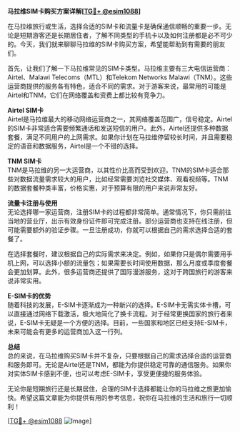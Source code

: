 **马拉维SIM卡购买方案详解[[TG💪+ @esim1088](https://t.me/s/esim1088)]**

在马拉维旅行或生活，选择合适的SIM卡和流量卡是确保通信顺畅的重要一步。无论是短期游客还是长期居住者，了解不同类型的手机卡以及如何注册都是必不可少的。今天，我们就来聊聊马拉维的SIM卡购买方案，希望能帮助到有需要的朋友们。

首先，让我们了解一下马拉维常见的SIM卡类型。马拉维主要有三大电信运营商：Airtel、Malawi Telecoms（MTL）和Telekom Networks Malawi（TNM）。这些运营商提供的服务各有特色，适合不同的需求。对于游客来说，最常用的可能是Airtel和TNM，它们在网络覆盖和资费上都比较有竞争力。

**Airtel SIM卡**  
Airtel是马拉维最大的移动网络运营商之一，其网络覆盖范围广，信号稳定。Airtel的SIM卡非常适合需要频繁通话和发送短信的用户。此外，Airtel还提供多种数据套餐，满足不同用户的上网需求。如果你计划在马拉维停留较长时间，并且需要稳定的语音和数据服务，Airtel是一个不错的选择。

**TNM SIM卡**  
TNM是马拉维的另一大运营商，以其性价比高而受到欢迎。TNM的SIM卡适合那些对数据流量需求较大的用户，比如经常需要浏览社交媒体、观看视频等。TNM的数据套餐种类丰富，价格实惠，对于预算有限的用户来说非常友好。

**流量卡注册与使用**  
无论选择哪一家运营商，注册SIM卡的过程都非常简单。通常情况下，你只需前往当地的营业厅，出示有效身份证件即可完成注册。部分运营商也支持在线注册，但可能需要额外的验证步骤。一旦注册成功，你就可以根据自己的需求选择合适的套餐了。

在选择套餐时，建议根据自己的实际需求来决定。例如，如果你只是偶尔需要用手机上网，可以选择小额的流量包；如果需要长时间使用数据，那么月度或季度套餐会更加划算。此外，很多运营商还提供了国际漫游服务，这对于跨国旅行的游客来说非常实用。

**E-SIM卡的优势**  
随着科技的发展，E-SIM卡逐渐成为一种新兴的选择。E-SIM卡无需实体卡槽，可以直接通过网络下载激活，极大地简化了换卡流程。对于经常更换国家的旅行者来说，E-SIM卡无疑是一个方便的选择。目前，一些国家和地区已经支持E-SIM卡，未来可能会有更多的运营商加入这一行列。

**总结**  
总的来说，在马拉维购买SIM卡并不复杂，只要根据自己的需求选择合适的运营商和服务即可。无论是Airtel还是TNM，都能为你提供稳定可靠的通信服务。如果你对实体SIM卡感到不便，也可以考虑E-SIM卡，享受更便捷的服务体验。

无论你是短期旅行还是长期居住，合理的SIM卡选择都能让你的马拉维之旅更加愉快。希望这篇文章能为你提供有用的参考信息，祝你在马拉维的生活和旅行一切顺利！

[[TG💪+ @esim1088](https://t.me/s/esim1088) ![Image](https://i.postimg.cc/4NQfJmqS/Snipaste-2025-05-13-00-14-12.png)]